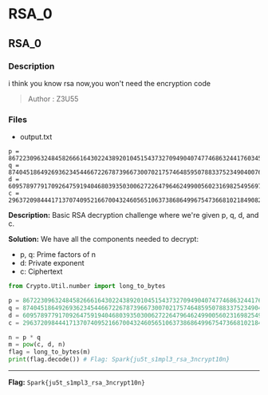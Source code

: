 # RSA\_0

## RSA\_0

### Description

i think you know rsa now,you won't need the encryption code

> Author : Z3U55

### Files

* output.txt

```
p = 867223096324845826661643022438920104515437327094904074774686324417603452288721853878472268583970172555209847588975703094795804052571961933774117589187684181391
q = 874045186492693623454466722678739667300702175746485950788337523490400766470118279731285204377247895273405431889058912152329712352404845968686954205719980645103
d = 609578977917092647591940468039350300627226479646249900560231698254956971177640561561034946874809849909598071693809558143693109740213691658398187080003609795936290006565772554201313610216512676953536468493788077239219972752166589663958242070746840934867820414646542611497953040505864523349323866156491879641979450871173
c = 296372098444171370740952166700432460565106373868649967547366810218490825770639806844520286422732378156064148942144395451821115384428992228250685282811550180078458385859713343578267137920964671205912349756802631162388337720920255519048645794400236376808570842995836727399442276913639339872505980283878033605817191885816
```

**Description:** Basic RSA decryption challenge where we're given p, q, d, and c.

**Solution:** We have all the components needed to decrypt:

* p, q: Prime factors of n
* d: Private exponent
* c: Ciphertext

```python
from Crypto.Util.number import long_to_bytes

p = 867223096324845826661643022438920104515437327094904074774686324417603452288721853878472268583970172555209847588975703094795804052571961933774117589187684181391
q = 874045186492693623454466722678739667300702175746485950788337523490400766470118279731285204377247895273405431889058912152329712352404845968686954205719980645103
d = 609578977917092647591940468039350300627226479646249900560231698254956971177640561561034946874809849909598071693809558143693109740213691658398187080003609795936290006565772554201313610216512676953536468493788077239219972752166589663958242070746840934867820414646542611497953040505864523349323866156491879641979450871173
c = 296372098444171370740952166700432460565106373868649967547366810218490825770639806844520286422732378156064148942144395451821115384428992228250685282811550180078458385859713343578267137920964671205912349756802631162388337720920255519048645794400236376808570842995836727399442276913639339872505980283878033605817191885816

n = p * q
m = pow(c, d, n)
flag = long_to_bytes(m)
print(flag.decode()) # Flag: Spark{ju5t_s1mpl3_rsa_3ncrypt10n}
```

***

**Flag:** `Spark{ju5t_s1mpl3_rsa_3ncrypt10n}`
